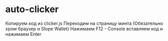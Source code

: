 # auto-clicker

Копируем код из clicker.js
Переходим на страницу минта (Обязательно хром браузер и Slope Wallet)
Нажимаем F12 - Console вставляем код и нажимаем Enter
